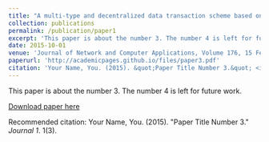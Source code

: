 ```yaml
---
title: "A multi-type and decentralized data transaction scheme based on smart contracts and digital watermarks"
collection: publications
permalink: /publication/paper1
excerpt: 'This paper is about the number 3. The number 4 is left for future work.'
date: 2015-10-01
venue: 'Journal of Network and Computer Applications, Volume 176, 15 February'
paperurl: 'http://academicpages.github.io/files/paper3.pdf'
citation: 'Your Name, You. (2015). &quot;Paper Title Number 3.&quot; <i>Journal 1</i>. 1(3).'
---
```

This paper is about the number 3. The number 4 is left for future work.

[Download paper here](http://academicpages.github.io/files/paper3.pdf)

Recommended citation: Your Name, You. (2015). "Paper Title Number 3." <i>Journal 1</i>. 1(3).




<!-- ---
**A multi-type and decentralized data transaction scheme based on smart contracts and digital watermarks**
    
    * *Journal of Network and Computer Applications, Volume 176, 15 February*
    
    * 
<u>Yuexin Xiang<\u>, Wei Ren, Tiantian Li, Xianghan Zheng, Tianqing Zhu, and Kim-Kwang Raymond Choo -->




